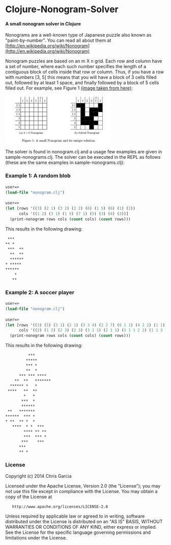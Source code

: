 Clojure-Nonogram-Solver
===============

#### A small nonogram solver in Clojure

Nonograms are a well-known type of Japanese puzzle also known as "paint-by-number". You can read all about them at
[http://en.wikipedia.org/wiki/Nonogram](http://en.wikipedia.org/wiki/Nonogram)


Nonogram puzzles are based on an m X n grid. Each row and column have a set of number, where each such number specifies the length of a contiguous block of cells
inside that row or column. Thus, if you have a row with numbers [3, 5] this means that you will have a block of 3 cells filled out, followed by at least 1 space, 
and finally followed by a block of 5 cells filled out. For example, see Figure 1 [(image taken from here)](http://ravenspoint.wordpress.com/2010/06/15/the-great-nonogram-hunt/):

![Example Nonogram](/images/nonogram-img.png "Example Nonogram")

The solver is found in nonogram.clj and a usage few examples are given in sample-nonograms.clj. The solver can be executed in the REPL as follows
(these are the same examples in sample-nonograms.clj):

### Example 1: A random blob
```clojure
user=>
(load-file "nonogram.clj")

user=> 
(let [rows '((3) (2 1) (3 2) (2 2) (6) (1 5) (6) (1) (2))
      cols '((1 2) (3 1) (1 5) (7 1) (5) (3) (4) (3))]
  (print-nonogram rows cols (count cols) (count rows)))
```

This results in the following drawing:

```
 ***    
** *    
 ***  **
  **  **
  ******
* ***** 
******  
    *   
   **   
```

### Example 2: A soccer player
```clojure
user=>
(load-file "nonogram.clj")

user=> 
(let [rows '((3) (5) (3 1) (2 1) (3 3 4) (2 2 7) (6 1 1) (4 2 2) (1 1) (3 1) (6) (2 7) (6 3 1) (1 2 2 1 1) (4 1 1 3) (4 2 2) (3 3 1) (3 3) (3) (2 1))
      cols '((2) (1 2) (2 3) (2 3) (3 1 1) (2 1 1) (1 1 1 2 2) (1 1 3 1 3) (2 6 4) (3 3 9 1) (5 3 2) (3 1 2 2) (2 1 7) (3 3 2) (2 4) (2 1 2) (2 2 1) (2 2) (1) (1) )]
  (print-nonogram rows cols (count cols) (count rows)))

```

This results in the following drawing:

```   
          ***       
         *****      
         *** *      
         **  *      
      *** *** ****  
    **  **   *******
  ****** *   *      
 ****   **  **      
        *   *       
       ***  *       
       ******       
 **   *******       
******  *** *       
* **  ** *  *       
   ****  * *  ***   
        **** ** **  
        ***  *** *  
       ***    ***   
      ***           
      ** *          
```

### License

   Copyright (c) 2014 Chris Garcia

   Licensed under the Apache License, Version 2.0 (the "License");
   you may not use this file except in compliance with the License.
   You may obtain a copy of the License at

       http://www.apache.org/licenses/LICENSE-2.0

   Unless required by applicable law or agreed to in writing, software
   distributed under the License is distributed on an "AS IS" BASIS,
   WITHOUT WARRANTIES OR CONDITIONS OF ANY KIND, either express or implied.
   See the License for the specific language governing permissions and
   limitations under the License.